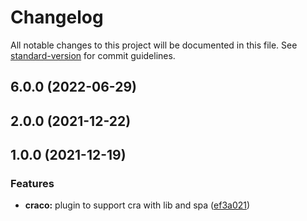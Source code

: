 # Changelog

All notable changes to this project will be documented in this file. See [standard-version](https://github.com/conventional-changelog/standard-version) for commit guidelines.

## 6.0.0 (2022-06-29)

## 2.0.0 (2021-12-22)

## 1.0.0 (2021-12-19)


### Features

* **craco:** plugin to support cra with lib and spa ([ef3a021](https://github.com/m-nathani/craco-plugin-micro-frontend/commit/ef3a02174a9b1eb6c202af2a6870c9e594807d87))
